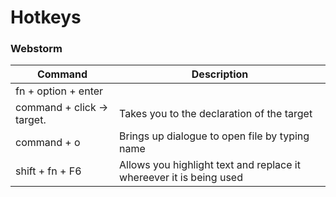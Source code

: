 # Hotkeys

### Webstorm

| Command                                 | Description                                                               |
| --------------------------------------- | --------------------------------------------------------------------------|
| fn + option + enter || alt + enter      | Imports whatever your cursor is on                                        |
| command + click -> target.              | Takes you to the declaration of the target                                |
| command + o                             | Brings up dialogue to open file by typing name                            |
| shift + fn + F6                         | Allows you highlight text and replace it whereever it is being used	      |